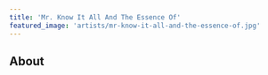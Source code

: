 ```yaml
---
title: 'Mr. Know It All And The Essence Of'
featured_image: 'artists/mr-know-it-all-and-the-essence-of.jpg'
---
```


## About


